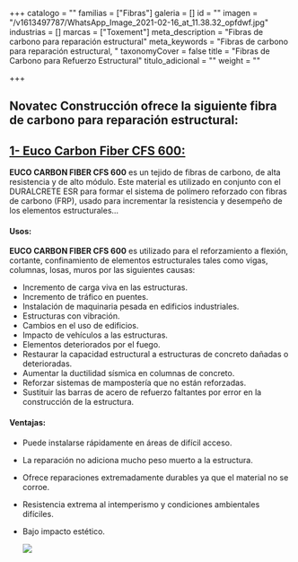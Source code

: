 +++
catalogo = ""
familias = ["Fibras"]
galeria = []
id = ""
imagen = "/v1613497787/WhatsApp_Image_2021-02-16_at_11.38.32_opfdwf.jpg"
industrias = []
marcas = ["Toxement"]
meta_description = "Fibras de carbono para reparación estructural"
meta_keywords = "Fibras de carbono para reparación estructural, "
taxonomyCover = false
title = "Fibras de Carbono para Refuerzo Estructural"
titulo_adicional = ""
weight = ""

+++
## Novatec Construcción ofrece la siguiente fibra de carbono para reparación estructural:

## [**1- Euco Carbon Fiber CFS 600:**](https://www.toxement.com.co/productos/portafolio/reparaci%C3%B3n-vertical-y-sobre-cabeza/fibras-de-carbono-para-reparaci%C3%B3n-estructural/?prodId=1742)

**EUCO CARBON FIBER CFS 600** es un tejido de fibras de carbono, de alta resistencia y de alto módulo. Este material es utilizado en conjunto con el DURALCRETE ESR para formar el sistema de polímero reforzado con fibras de carbono (FRP), usado para incrementar la resistencia y desempeño de los elementos estructurales...

#### **Usos:**

**EUCO CARBON FIBER CFS 600** es utilizado para el reforzamiento a flexión, cortante, confinamiento de elementos estructurales tales como vigas, columnas, losas, muros por las siguientes causas:

* Incremento de carga viva en las estructuras.
* Incremento de tráfico en puentes.
* Instalación de maquinaria pesada en edificios industriales.
* Estructuras con vibración.
* Cambios en el uso de edificios.
* Impacto de vehículos a las estructuras.
* Elementos deteriorados por el fuego.
* Restaurar la capacidad estructural a estructuras de concreto dañadas o deterioradas.
* Aumentar la ductilidad sísmica en columnas de concreto.
* Reforzar sistemas de mampostería que no están reforzadas.
* Sustituir las barras de acero de refuerzo faltantes por error en la construcción de la estructura.

#### **Ventajas:**

* Puede instalarse rápidamente en áreas de difícil acceso.
* La reparación no adiciona mucho peso muerto a la estructura.
* Ofrece reparaciones extremadamente durables ya que el material no se corroe.
* Resistencia extrema al intemperismo y condiciones ambientales difíciles.
* Bajo impacto estético.   

     ![](https://res.cloudinary.com/drnun7bay/image/upload/v1612306299/HTB1B6r1X.jrK1RkHFNRq6ySvpXaF_clhgyq.jpg)